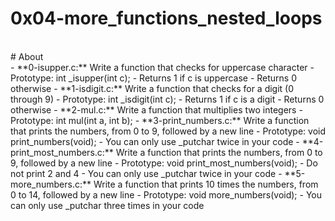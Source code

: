 # 0x04-more_functions_nested_loops
<br>
# About
<br>
- **0-isupper.c:** Write a function that checks for uppercase character
	- Prototype: int _isupper(int c);
	- Returns 1 if c is uppercase
	- Returns 0 otherwise
- **1-isdigit.c:** Write a function that checks for a digit (0 through 9)
	- Prototype: int _isdigit(int c);
	- Returns 1 if c is a digit
	- Returns 0 otherwise
- **2-mul.c:** Write a function that multiplies two integers
	- Prototype: int mul(int a, int b);
- **3-print_numbers.c:** Write a function that prints the numbers, from 0 to 9, followed by a new line
	- Prototype: void print_numbers(void);
	- You can only use _putchar twice in your code
- **4-print_most_numbers.c:** Write a function that prints the numbers, from 0 to 9, followed by a new line
	- Prototype: void print_most_numbers(void);
	- Do not print 2 and 4
	- You can only use _putchar twice in your code
- **5-more_numbers.c:** Write a function that prints 10 times the numbers, from 0 to 14, followed by a new line
	- Prototype: void more_numbers(void);
	- You can only use _putchar three times in your code
